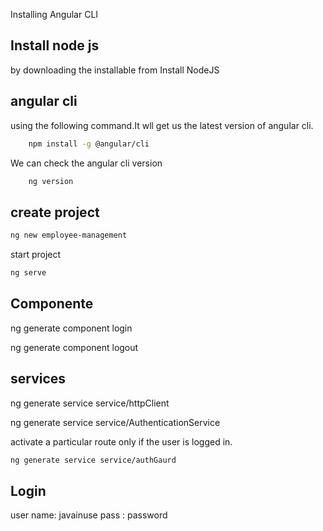 

Installing Angular CLI
## Install node js 
by downloading the installable from Install NodeJS

## angular cli 
using the following command.It wll get us the latest version of angular cli.

```bash
	npm install -g @angular/cli
```	


We can check the angular cli version 
```bash
	ng version
```
## create project 

```bash
ng new employee-management
```

start project 
```bash
ng serve
```

## Componente
ng generate component login

ng generate component logout

## services

ng generate service service/httpClient

ng generate service service/AuthenticationService

activate a particular route only if the user is logged in.
```bash
ng generate service service/authGaurd
 ```
## Login 
user name:  javainuse 
pass 	 :   password